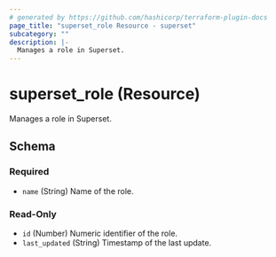 ```yaml
---
# generated by https://github.com/hashicorp/terraform-plugin-docs
page_title: "superset_role Resource - superset"
subcategory: ""
description: |-
  Manages a role in Superset.
---
```


# superset_role (Resource)

Manages a role in Superset.



<!-- schema generated by tfplugindocs -->
## Schema

### Required

- `name` (String) Name of the role.

### Read-Only

- `id` (Number) Numeric identifier of the role.
- `last_updated` (String) Timestamp of the last update.
